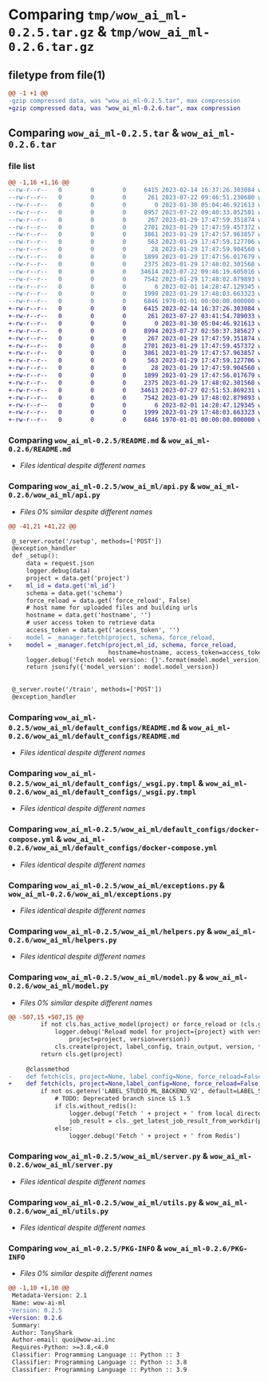 # Comparing `tmp/wow_ai_ml-0.2.5.tar.gz` & `tmp/wow_ai_ml-0.2.6.tar.gz`

## filetype from file(1)

```diff
@@ -1 +1 @@
-gzip compressed data, was "wow_ai_ml-0.2.5.tar", max compression
+gzip compressed data, was "wow_ai_ml-0.2.6.tar", max compression
```

## Comparing `wow_ai_ml-0.2.5.tar` & `wow_ai_ml-0.2.6.tar`

### file list

```diff
@@ -1,16 +1,16 @@
--rw-r--r--   0        0        0     6415 2023-02-14 16:37:26.303084 wow_ai_ml-0.2.5/README.md
--rw-r--r--   0        0        0      261 2023-07-22 09:46:51.230680 wow_ai_ml-0.2.5/pyproject.toml
--rw-r--r--   0        0        0        0 2023-01-30 05:04:46.921613 wow_ai_ml-0.2.5/wow_ai_ml/__init__.py
--rw-r--r--   0        0        0     8957 2023-07-22 09:40:33.052501 wow_ai_ml-0.2.5/wow_ai_ml/api.py
--rw-r--r--   0        0        0      267 2023-01-29 17:47:59.351874 wow_ai_ml-0.2.5/wow_ai_ml/default_configs/Dockerfile
--rw-r--r--   0        0        0     2701 2023-01-29 17:47:59.457372 wow_ai_ml-0.2.5/wow_ai_ml/default_configs/README.md
--rw-r--r--   0        0        0     3861 2023-01-29 17:47:57.963857 wow_ai_ml-0.2.5/wow_ai_ml/default_configs/_wsgi.py.tmpl
--rw-r--r--   0        0        0      563 2023-01-29 17:47:59.127706 wow_ai_ml-0.2.5/wow_ai_ml/default_configs/docker-compose.yml
--rw-r--r--   0        0        0       28 2023-01-29 17:47:59.904560 wow_ai_ml-0.2.5/wow_ai_ml/default_configs/requirements.txt
--rw-r--r--   0        0        0     1899 2023-01-29 17:47:56.017679 wow_ai_ml-0.2.5/wow_ai_ml/exceptions.py
--rw-r--r--   0        0        0     2375 2023-01-29 17:48:02.301568 wow_ai_ml-0.2.5/wow_ai_ml/helpers.py
--rw-r--r--   0        0        0    34614 2023-07-22 09:46:19.605016 wow_ai_ml-0.2.5/wow_ai_ml/model.py
--rw-r--r--   0        0        0     7542 2023-01-29 17:48:02.879893 wow_ai_ml-0.2.5/wow_ai_ml/server.py
--rw-r--r--   0        0        0        6 2023-02-01 14:28:47.129345 wow_ai_ml-0.2.5/wow_ai_ml/templates/preview.html
--rw-r--r--   0        0        0     1999 2023-01-29 17:48:03.663323 wow_ai_ml-0.2.5/wow_ai_ml/utils.py
--rw-r--r--   0        0        0     6846 1970-01-01 00:00:00.000000 wow_ai_ml-0.2.5/PKG-INFO
+-rw-r--r--   0        0        0     6415 2023-02-14 16:37:26.303084 wow_ai_ml-0.2.6/README.md
+-rw-r--r--   0        0        0      261 2023-07-27 03:41:54.789033 wow_ai_ml-0.2.6/pyproject.toml
+-rw-r--r--   0        0        0        0 2023-01-30 05:04:46.921613 wow_ai_ml-0.2.6/wow_ai_ml/__init__.py
+-rw-r--r--   0        0        0     8994 2023-07-27 02:50:37.385627 wow_ai_ml-0.2.6/wow_ai_ml/api.py
+-rw-r--r--   0        0        0      267 2023-01-29 17:47:59.351874 wow_ai_ml-0.2.6/wow_ai_ml/default_configs/Dockerfile
+-rw-r--r--   0        0        0     2701 2023-01-29 17:47:59.457372 wow_ai_ml-0.2.6/wow_ai_ml/default_configs/README.md
+-rw-r--r--   0        0        0     3861 2023-01-29 17:47:57.963857 wow_ai_ml-0.2.6/wow_ai_ml/default_configs/_wsgi.py.tmpl
+-rw-r--r--   0        0        0      563 2023-01-29 17:47:59.127706 wow_ai_ml-0.2.6/wow_ai_ml/default_configs/docker-compose.yml
+-rw-r--r--   0        0        0       28 2023-01-29 17:47:59.904560 wow_ai_ml-0.2.6/wow_ai_ml/default_configs/requirements.txt
+-rw-r--r--   0        0        0     1899 2023-01-29 17:47:56.017679 wow_ai_ml-0.2.6/wow_ai_ml/exceptions.py
+-rw-r--r--   0        0        0     2375 2023-01-29 17:48:02.301568 wow_ai_ml-0.2.6/wow_ai_ml/helpers.py
+-rw-r--r--   0        0        0    34613 2023-07-27 02:51:53.869231 wow_ai_ml-0.2.6/wow_ai_ml/model.py
+-rw-r--r--   0        0        0     7542 2023-01-29 17:48:02.879893 wow_ai_ml-0.2.6/wow_ai_ml/server.py
+-rw-r--r--   0        0        0        6 2023-02-01 14:28:47.129345 wow_ai_ml-0.2.6/wow_ai_ml/templates/preview.html
+-rw-r--r--   0        0        0     1999 2023-01-29 17:48:03.663323 wow_ai_ml-0.2.6/wow_ai_ml/utils.py
+-rw-r--r--   0        0        0     6846 1970-01-01 00:00:00.000000 wow_ai_ml-0.2.6/PKG-INFO
```

### Comparing `wow_ai_ml-0.2.5/README.md` & `wow_ai_ml-0.2.6/README.md`

 * *Files identical despite different names*

### Comparing `wow_ai_ml-0.2.5/wow_ai_ml/api.py` & `wow_ai_ml-0.2.6/wow_ai_ml/api.py`

 * *Files 0% similar despite different names*

```diff
@@ -41,21 +41,22 @@
 
 @_server.route('/setup', methods=['POST'])
 @exception_handler
 def _setup():
     data = request.json
     logger.debug(data)
     project = data.get('project')
+    ml_id = data.get('ml_id')
     schema = data.get('schema')
     force_reload = data.get('force_reload', False)
     # host name for uploaded files and building urls
     hostname = data.get('hostname', '')
     # user access token to retrieve data
     access_token = data.get('access_token', '')
-    model = _manager.fetch(project, schema, force_reload,
+    model = _manager.fetch(project,ml_id, schema, force_reload,
                            hostname=hostname, access_token=access_token)
     logger.debug('Fetch model version: {}'.format(model.model_version))
     return jsonify({'model_version': model.model_version})
 
 
 @_server.route('/train', methods=['POST'])
 @exception_handler
```

### Comparing `wow_ai_ml-0.2.5/wow_ai_ml/default_configs/README.md` & `wow_ai_ml-0.2.6/wow_ai_ml/default_configs/README.md`

 * *Files identical despite different names*

### Comparing `wow_ai_ml-0.2.5/wow_ai_ml/default_configs/_wsgi.py.tmpl` & `wow_ai_ml-0.2.6/wow_ai_ml/default_configs/_wsgi.py.tmpl`

 * *Files identical despite different names*

### Comparing `wow_ai_ml-0.2.5/wow_ai_ml/default_configs/docker-compose.yml` & `wow_ai_ml-0.2.6/wow_ai_ml/default_configs/docker-compose.yml`

 * *Files identical despite different names*

### Comparing `wow_ai_ml-0.2.5/wow_ai_ml/exceptions.py` & `wow_ai_ml-0.2.6/wow_ai_ml/exceptions.py`

 * *Files identical despite different names*

### Comparing `wow_ai_ml-0.2.5/wow_ai_ml/helpers.py` & `wow_ai_ml-0.2.6/wow_ai_ml/helpers.py`

 * *Files identical despite different names*

### Comparing `wow_ai_ml-0.2.5/wow_ai_ml/model.py` & `wow_ai_ml-0.2.6/wow_ai_ml/model.py`

 * *Files 0% similar despite different names*

```diff
@@ -507,15 +507,15 @@
         if not cls.has_active_model(project) or force_reload or (cls.get(project).model_version != version and version is not None):  # noqa
             logger.debug('Reload model for project={project} with version={version}'.format(
                 project=project, version=version))
             cls.create(project, label_config, train_output, version, **kwargs)
         return cls.get(project)
 
     @classmethod
-    def fetch(cls, project=None, label_config=None, force_reload=False, **kwargs):
+    def fetch(cls, project=None,label_config=None, force_reload=False, **kwargs):
         if not os.getenv('LABEL_STUDIO_ML_BACKEND_V2', default=LABEL_STUDIO_ML_BACKEND_V2_DEFAULT):
             # TODO: Deprecated branch since LS 1.5
             if cls.without_redis():
                 logger.debug('Fetch ' + project + ' from local directory')
                 job_result = cls._get_latest_job_result_from_workdir(project) or {}
             else:
                 logger.debug('Fetch ' + project + ' from Redis')
```

### Comparing `wow_ai_ml-0.2.5/wow_ai_ml/server.py` & `wow_ai_ml-0.2.6/wow_ai_ml/server.py`

 * *Files identical despite different names*

### Comparing `wow_ai_ml-0.2.5/wow_ai_ml/utils.py` & `wow_ai_ml-0.2.6/wow_ai_ml/utils.py`

 * *Files identical despite different names*

### Comparing `wow_ai_ml-0.2.5/PKG-INFO` & `wow_ai_ml-0.2.6/PKG-INFO`

 * *Files 0% similar despite different names*

```diff
@@ -1,10 +1,10 @@
 Metadata-Version: 2.1
 Name: wow-ai-ml
-Version: 0.2.5
+Version: 0.2.6
 Summary: 
 Author: TonyShark
 Author-email: quoi@wow-ai.inc
 Requires-Python: >=3.8,<4.0
 Classifier: Programming Language :: Python :: 3
 Classifier: Programming Language :: Python :: 3.8
 Classifier: Programming Language :: Python :: 3.9
```

